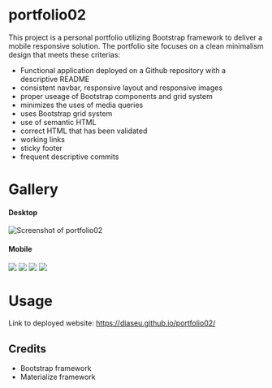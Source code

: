 # portfolio02

This project is a personal portfolio utilizing Bootstrap framework to deliver a mobile responsive solution.  The portfolio site focuses on a clean minimalism design that meets these criterias:
- Functional application deployed on a Github repository with a descriptive README
- consistent navbar, responsive layout and responsive images
- proper useage of Bootstrap components and grid system
- minimizes the uses of media queries
- uses Bootstrap grid system
- use of semantic HTML
- correct HTML that has been validated
- working links
- sticky footer
- frequent descriptive commits

# Gallery 

#### Desktop 
<img src="https://i.imgur.com/6AdOHGt.png" alt="Screenshot of portfolio02" />

#### Mobile
<img src="https://i.imgur.com/r0UA5R5.png" style="max-width: 25%"> <img src="https://i.imgur.com/mEaw51r.png" style="max-width: 25%"> <img src="https://i.imgur.com/ifshzDG.png" style="max-width: 25%"> <img src="https://i.imgur.com/TM42Ty6.png" style="max-width: 25%">

# Usage
Link to deployed website: https://diaseu.github.io/portfolio02/
 
## Credits

- Bootstrap framework
- Materialize framework
